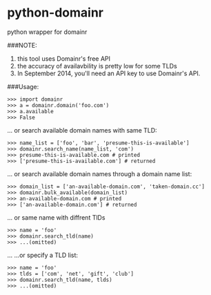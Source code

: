 python-domainr
==============

python wrapper for domainr

###NOTE:

1. this tool uses Domainr's free API
2. the accuracy of availavbility is pretty low for some TLDs
3. In September 2014, you'll need an API key to use Domainr's API. 


###Usage:
    

    >>> import domainr
    >>> a = domainr.domain('foo.com')
    >>> a.available
    >>> False


... or search available domain names with same TLD:

    
    >>> name_list = ['foo', 'bar', 'presume-this-is-available']
    >>> domainr.search_name(name_list, 'com')
    >>> presume-this-is-available.com # printed
    >>> ['presume-this-is-available.com'] # returned


... or search available domain names through a domain name list:


    >>> domain_list = ['an-available-domain.com', 'taken-domain.cc']
    >>> domainr.bulk_available(domain_list)
    >>> an-available-domain.com # printed
    >>> ['an-available-domain.com'] # returned


... or same name with diffrent TlDs


    >>> name = 'foo'
    >>> domainr.search_tld(name)
    >>> ...(omitted)

... ...or specify a TLD list:

    >>> name = 'foo'
    >>> tlds = ['com', 'net', 'gift', 'club']
    >>> domainr.search_tld(name, tlds)
    >>> ...(omitted)
